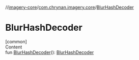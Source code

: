 //[imagery-core](../../index.md)/[com.chrynan.imagery.core](index.md)/[BlurHashDecoder](-blur-hash-decoder.md)



# BlurHashDecoder  
[common]  
Content  
fun [BlurHashDecoder](-blur-hash-decoder.md)(): [BlurHashDecoder](-blur-hash-decoder/index.md)  



